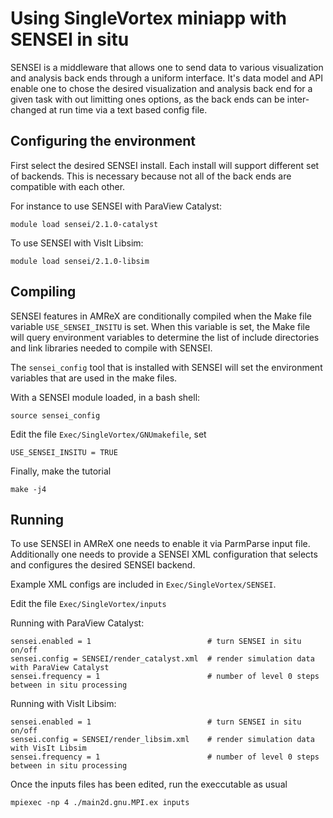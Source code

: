 # Using SingleVortex miniapp with SENSEI in situ #
SENSEI is a middleware that allows one to send data to various visualization and
analysis back ends through a uniform interface. It's data model and API enable
one to chose the desired visualization and analysis back end for a given task
with out limitting ones options, as the back ends can be inter-changed at run
time via a text based config file.

## Configuring the environment ##
First select the desired SENSEI install. Each install will support different set of
backends. This is necessary because not all of the back ends are compatible with
each other.

For instance to use SENSEI with ParaView Catalyst:
```
module load sensei/2.1.0-catalyst
```

To use SENSEI with VisIt Libsim:
```
module load sensei/2.1.0-libsim
```

## Compiling ##
SENSEI features in AMReX are conditionally compiled when the Make file variable
`USE_SENSEI_INSITU` is set. When this variable is set, the Make file will query
environment variables to determine the list of include directories and link
libraries needed to compile with SENSEI.

The `sensei_config` tool that is installed with SENSEI  will set the environment
variables that are used in the make files.

With a SENSEI module loaded, in a bash shell:
```
source sensei_config
```

Edit the file `Exec/SingleVortex/GNUmakefile`, set
```
USE_SENSEI_INSITU = TRUE
```

Finally, make the tutorial
```
make -j4
```

## Running ##
To use SENSEI in AMReX one needs to enable it via ParmParse input file.
Additionally one needs to provide a SENSEI XML configuration that selects
and configures the desired SENSEI backend.

Example XML configs are included in `Exec/SingleVortex/SENSEI`.

Edit the file `Exec/SingleVortex/inputs`

Running with ParaView Catalyst:
```
sensei.enabled = 1                          # turn SENSEI in situ on/off
sensei.config = SENSEI/render_catalyst.xml  # render simulation data with ParaView Catalyst
sensei.frequency = 1                        # number of level 0 steps between in situ processing
```

Running with VisIt Libsim:
```
sensei.enabled = 1                          # turn SENSEI in situ on/off
sensei.config = SENSEI/render_libsim.xml    # render simulation data with VisIt Libsim
sensei.frequency = 1                        # number of level 0 steps between in situ processing
```

Once the inputs files has been edited, run the execcutable as usual
```
mpiexec -np 4 ./main2d.gnu.MPI.ex inputs
```
